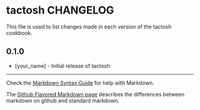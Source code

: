 tactosh CHANGELOG
=================

This file is used to list changes made in each version of the tactosh cookbook.

0.1.0
-----
- [your_name] - Initial release of tactosh

- - -
Check the [Markdown Syntax Guide](http://daringfireball.net/projects/markdown/syntax) for help with Markdown.

The [Github Flavored Markdown page](http://github.github.com/github-flavored-markdown/) describes the differences between markdown on github and standard markdown.
